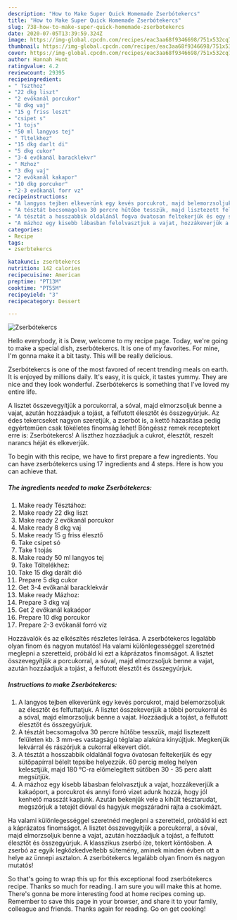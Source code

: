 ```yaml
---
description: "How to Make Super Quick Homemade Zserbótekercs"
title: "How to Make Super Quick Homemade Zserbótekercs"
slug: 738-how-to-make-super-quick-homemade-zserbotekercs
date: 2020-07-05T13:39:59.324Z
image: https://img-global.cpcdn.com/recipes/eac3aa68f9346698/751x532cq70/zserbotekercs-recept-foto.jpg
thumbnail: https://img-global.cpcdn.com/recipes/eac3aa68f9346698/751x532cq70/zserbotekercs-recept-foto.jpg
cover: https://img-global.cpcdn.com/recipes/eac3aa68f9346698/751x532cq70/zserbotekercs-recept-foto.jpg
author: Hannah Hunt
ratingvalue: 4.2
reviewcount: 29395
recipeingredient:
- " Tszthoz"
- "22 dkg liszt"
- "2 evőkanál porcukor"
- "8 dkg vaj"
- "15 g friss leszt"
- "csipet s"
- "1 tojs"
- "50 ml langyos tej"
- " Tltelkhez"
- "15 dkg darlt di"
- "5 dkg cukor"
- "3-4 evőkanál baracklekvr"
- " Mzhoz"
- "3 dkg vaj"
- "2 evőkanál kakapor"
- "10 dkg porcukor"
- "2-3 evőkanál forr vz"
recipeinstructions:
- "A langyos tejben elkeverünk egy kevés porcukrot, majd belemorzsoljuk az élesztőt és felfuttatjuk. A lisztet összekeverjük a többi porcukorral és a sóval, majd elmorzsoljuk benne a vajat. Hozzáadjuk a tojást, a felfutott élesztőt és összegyúrjuk."
- "A tésztát becsomagolva 30 percre hűtőbe tesszük, majd lisztezett felületen kb. 3 mm-es vastagságú téglalap alakúra kinyújtjuk. Megkenjük lekvárral és rászórjuk a cukorral elkevert diót."
- "A tésztát a hosszabbik oldalánál fogva óvatosan feltekerjük és egy sütőpapírral bélelt tepsibe helyezzük. 60 percig meleg helyen kelesztjük, majd 180 °C-ra előmelegített sütőben 30 - 35 perc alatt megsütjük."
- "A mázhoz egy kisebb lábasban felolvasztjuk a vajat, hozzákeverjük a kakaóport, a porcukrot és annyi forró vizet adunk hozzá, hogy jól kenhető masszát kapjunk. Azután bekenjük vele a kihűlt tésztarudat, megszórjuk a tetejét dióval és hagyjuk megszáradni rajta a csokimázt."
categories:
- Recipe
tags:
- zserbtekercs

katakunci: zserbtekercs 
nutrition: 142 calories
recipecuisine: American
preptime: "PT13M"
cooktime: "PT55M"
recipeyield: "3"
recipecategory: Dessert

---
```



![Zserbótekercs](https://img-global.cpcdn.com/recipes/eac3aa68f9346698/751x532cq70/zserbotekercs-recept-foto.jpg)

Hello everybody, it is Drew, welcome to my recipe page. Today, we're going to make a special dish, zserbótekercs. It is one of my favorites. For mine, I'm gonna make it a bit tasty. This will be really delicious.

Zserbótekercs is one of the most favored of recent trending meals on earth. It is enjoyed by millions daily. It's easy, it is quick, it tastes yummy. They are nice and they look wonderful. Zserbótekercs is something that I've loved my entire life.

A lisztet összevegyítjük a porcukorral, a sóval, majd elmorzsoljuk benne a vajat, azután hozzáadjuk a tojást, a felfutott élesztőt és összegyúrjuk. Az édes tekercseket nagyon szeretjük, a zserbót is, a kettő házasítása pedig egyérteműen csak tökéletes finomság lehet! Böngéssz remek recepteket erre is: Zserbótekercs! A liszthez hozzáadjuk a cukrot, élesztőt, reszelt narancs héját és elkeverjük.


To begin with this recipe, we have to first prepare a few ingredients. You can have zserbótekercs using 17 ingredients and 4 steps. Here is how you can achieve that.

<!--inarticleads1-->

##### The ingredients needed to make Zserbótekercs:

1. Make ready  Tésztához:
1. Make ready 22 dkg liszt
1. Make ready 2 evőkanál porcukor
1. Make ready 8 dkg vaj
1. Make ready 15 g friss élesztő
1. Take csipet só
1. Take 1 tojás
1. Make ready 50 ml langyos tej
1. Take  Töltelékhez:
1. Take 15 dkg darált dió
1. Prepare 5 dkg cukor
1. Get 3-4 evőkanál baracklekvár
1. Make ready  Mázhoz:
1. Prepare 3 dkg vaj
1. Get 2 evőkanál kakaópor
1. Prepare 10 dkg porcukor
1. Prepare 2-3 evőkanál forró víz


Hozzávalók és az elkészítés részletes leírása. A zserbótekercs legalább olyan finom és nagyon mutatós! Ha valami különlegességgel szeretnéd meglepni a szeretteid, próbáld ki ezt a káprázatos finomságot. A lisztet összevegyítjük a porcukorral, a sóval, majd elmorzsoljuk benne a vajat, azután hozzáadjuk a tojást, a felfutott élesztőt és összegyúrjuk. 

<!--inarticleads2-->

##### Instructions to make Zserbótekercs:

1. A langyos tejben elkeverünk egy kevés porcukrot, majd belemorzsoljuk az élesztőt és felfuttatjuk. A lisztet összekeverjük a többi porcukorral és a sóval, majd elmorzsoljuk benne a vajat. Hozzáadjuk a tojást, a felfutott élesztőt és összegyúrjuk.
1. A tésztát becsomagolva 30 percre hűtőbe tesszük, majd lisztezett felületen kb. 3 mm-es vastagságú téglalap alakúra kinyújtjuk. Megkenjük lekvárral és rászórjuk a cukorral elkevert diót.
1. A tésztát a hosszabbik oldalánál fogva óvatosan feltekerjük és egy sütőpapírral bélelt tepsibe helyezzük. 60 percig meleg helyen kelesztjük, majd 180 °C-ra előmelegített sütőben 30 - 35 perc alatt megsütjük.
1. A mázhoz egy kisebb lábasban felolvasztjuk a vajat, hozzákeverjük a kakaóport, a porcukrot és annyi forró vizet adunk hozzá, hogy jól kenhető masszát kapjunk. Azután bekenjük vele a kihűlt tésztarudat, megszórjuk a tetejét dióval és hagyjuk megszáradni rajta a csokimázt.


Ha valami különlegességgel szeretnéd meglepni a szeretteid, próbáld ki ezt a káprázatos finomságot. A lisztet összevegyítjük a porcukorral, a sóval, majd elmorzsoljuk benne a vajat, azután hozzáadjuk a tojást, a felfutott élesztőt és összegyúrjuk. A klasszikus zserbó íze, tekert köntösben. A zserbó az egyik legközkedveltebb sütemény, aminek minden évben ott a helye az ünnepi asztalon. A zserbótekercs legalább olyan finom és nagyon mutatós! 

So that's going to wrap this up for this exceptional food zserbótekercs recipe. Thanks so much for reading. I am sure you will make this at home. There's gonna be more interesting food at home recipes coming up. Remember to save this page in your browser, and share it to your family, colleague and friends. Thanks again for reading. Go on get cooking!
